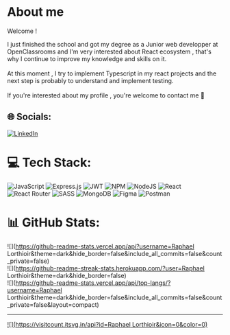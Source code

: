 # About me

 Welcome !

I just finished the school and got my degree as a Junior  web developper at OpenClassrooms and I'm very interested about React ecosystem , that's why I continue to improve my knowledge and skills on it. <br><br>At this moment , I try to implement Typescript in my react projects and the next step is probably to understand and implement testing.<br><br>If you're interested about my profile , you're welcome to contact me 🖖


## 🌐 Socials:
[![LinkedIn](https://img.shields.io/badge/LinkedIn-%230077B5.svg?logo=linkedin&logoColor=white)](https://www.linkedin.com/in/raphael-lorthioir-1291711b5/) 

# 💻 Tech Stack:
![JavaScript](https://img.shields.io/badge/javascript-%23323330.svg?style=for-the-badge&logo=javascript&logoColor=%23F7DF1E) ![Express.js](https://img.shields.io/badge/express.js-%23404d59.svg?style=for-the-badge&logo=express&logoColor=%2361DAFB) ![JWT](https://img.shields.io/badge/JWT-black?style=for-the-badge&logo=JSON%20web%20tokens) ![NPM](https://img.shields.io/badge/NPM-%23000000.svg?style=for-the-badge&logo=npm&logoColor=white) ![NodeJS](https://img.shields.io/badge/node.js-6DA55F?style=for-the-badge&logo=node.js&logoColor=white) ![React](https://img.shields.io/badge/react-%2320232a.svg?style=for-the-badge&logo=react&logoColor=%2361DAFB) ![React Router](https://img.shields.io/badge/React_Router-CA4245?style=for-the-badge&logo=react-router&logoColor=white) ![SASS](https://img.shields.io/badge/SASS-hotpink.svg?style=for-the-badge&logo=SASS&logoColor=white) ![MongoDB](https://img.shields.io/badge/MongoDB-%234ea94b.svg?style=for-the-badge&logo=mongodb&logoColor=white) 	![Figma](https://img.shields.io/badge/figma-%23F24E1E.svg?style=for-the-badge&logo=figma&logoColor=white) ![Postman](https://img.shields.io/badge/Postman-FF6C37?style=for-the-badge&logo=postman&logoColor=white)
# 📊 GitHub Stats:
![](https://github-readme-stats.vercel.app/api?username=Raphael Lorthioir&theme=dark&hide_border=false&include_all_commits=false&count_private=false)<br/>
![](https://github-readme-streak-stats.herokuapp.com/?user=Raphael Lorthioir&theme=dark&hide_border=false)<br/>
![](https://github-readme-stats.vercel.app/api/top-langs/?username=Raphael Lorthioir&theme=dark&hide_border=false&include_all_commits=false&count_private=false&layout=compact)

---
[![](https://visitcount.itsvg.in/api?id=Raphael Lorthioir&icon=0&color=0)](https://visitcount.itsvg.in)

<!-- Proudly created with GPRM ( https://gprm.itsvg.in ) -->
